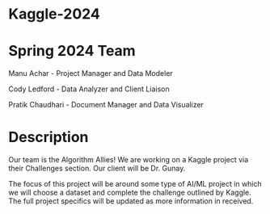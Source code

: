 # Kaggle-2024

# Spring 2024 Team
Manu Achar - Project Manager and Data Modeler

Cody Ledford - Data Analyzer and Client Liaison

Pratik Chaudhari - Document Manager and Data Visualizer

# Description
Our team is the Algorithm Allies! We are working on a Kaggle project via their Challenges section. Our client will be Dr. Gunay.

The focus of this project will be around some type of AI/ML project in which we will choose a dataset and complete the challenge outlined by Kaggle. The full project specifics will be updated as more information in received.

